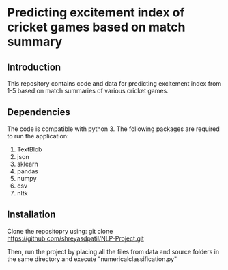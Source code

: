 # Predicting excitement index of cricket games based on match summary
## Introduction
This repository contains code and data for predicting excitement index from 1-5 based on match summaries of various cricket games.

## Dependencies
The code is compatible with python 3. The following packages are required to run the application:
1) TextBlob
2) json
3) sklearn
4) pandas
5) numpy
6) csv
7) nltk

## Installation
Clone the repositopry using:
git clone https://github.com/shreyasdpatil/NLP-Project.git

Then, run the project by placing all the files from data and source folders in the same directory and execute "numericalclassification.py"

